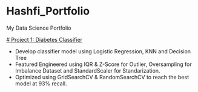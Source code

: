 # Hashfi_Portfolio
My Data Science Portfolio

[# Project 1: Diabetes Classifier](https://github.com/hasharissa/Data-Science/blob/main/Final_Project_MachineLearning_Visualisasi.ipynb)
- Develop classifier model using Logistic Regression, KNN and Decision Tree
- Featured Engineered using IQR & Z-Score for Outlier, Oversampling for Imbalance Dataset and StandardScaler for Standarization.
- Optimized using GridSearchCV & RandomSearchCV to reach the best model at 93% recall.
